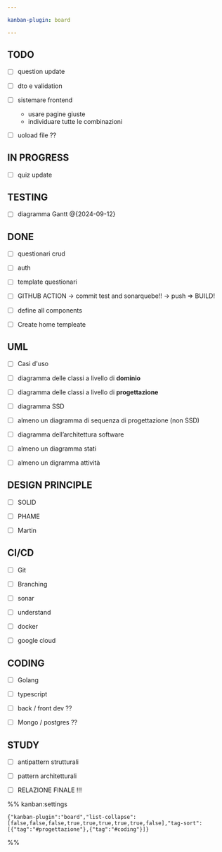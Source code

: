 ```yaml
---

kanban-plugin: board

---
```


## TODO

- [ ] question update
- [ ] dto e validation
- [ ] sistemare frontend 
	- usare pagine giuste
	- individuare tutte le combinazioni
- [ ] uoload file ??


## IN PROGRESS

- [ ] quiz update


## TESTING

- [ ] diagramma Gantt @{2024-09-12}


## DONE

- [ ] questionari crud
- [ ] auth
- [ ] template questionari
- [ ] GITHUB ACTION 
	→ commit test and sonarquebe!!
	→ push => BUILD!
- [ ] define all components
- [ ] Create home templeate


## UML

- [ ] Casi d'uso
- [ ] diagramma delle classi a livello di **dominio**
- [ ] diagramma delle classi a livello di **progettazione**
- [ ] diagramma SSD
- [ ] almeno un diagramma di sequenza di progettazione (non SSD)
- [ ] diagramma dell’architettura software
- [ ] almeno un diagramma stati
- [ ] almeno un digramma attività


## DESIGN PRINCIPLE

- [ ] SOLID
- [ ] PHAME
- [ ] Martin


## CI/CD

- [ ] Git
- [ ] Branching
- [ ] sonar
- [ ] understand
- [ ] docker
- [ ] google cloud


## CODING

- [ ] Golang
- [ ] typescript
- [ ] back / front dev ??
- [ ] Mongo / postgres ??


## STUDY

- [ ] antipattern strutturali
- [ ] pattern architetturali
- [ ] RELAZIONE FINALE !!!




%% kanban:settings
```
{"kanban-plugin":"board","list-collapse":[false,false,false,true,true,true,true,true,false],"tag-sort":[{"tag":"#progettazione"},{"tag":"#coding"}]}
```
%%